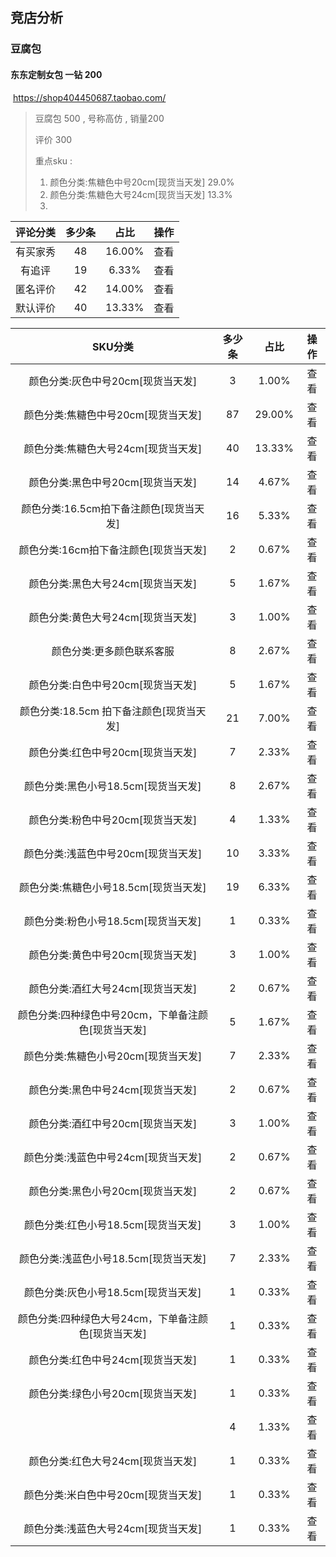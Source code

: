 ## 竞店分析

### 豆腐包 

#### 东东定制女包 一钻  200

​	https://shop404450687.taobao.com/

> 豆腐包 500 , 号称高仿 , 销量200 
>
> 评价 300
>
> 重点sku : 
>
> 1. 颜色分类:焦糖色中号20cm[现货当天发]   29.0%
> 2. 颜色分类:焦糖色大号24cm[现货当天发]   13.3%
> 3. 

| 评论分类 | 多少条 |  占比  | 操作 |
| :------: | :----: | :----: | :--: |
| 有买家秀 |   48   | 16.00% | 查看 |
|  有追评  |   19   | 6.33%  | 查看 |
| 匿名评价 |   42   | 14.00% | 查看 |
| 默认评价 |   40   | 13.33% | 查看 |

|                       SKU分类                       | 多少条 |  占比  | 操作 |
| :-------------------------------------------------: | :----: | :----: | :--: |
|          颜色分类:灰色中号20cm[现货当天发]          |   3    | 1.00%  | 查看 |
|         颜色分类:焦糖色中号20cm[现货当天发]         |   87   | 29.00% | 查看 |
|         颜色分类:焦糖色大号24cm[现货当天发]         |   40   | 13.33% | 查看 |
|          颜色分类:黑色中号20cm[现货当天发]          |   14   | 4.67%  | 查看 |
|       颜色分类:16.5cm拍下备注颜色[现货当天发]       |   16   | 5.33%  | 查看 |
|        颜色分类:16cm拍下备注颜色[现货当天发]        |   2    | 0.67%  | 查看 |
|          颜色分类:黑色大号24cm[现货当天发]          |   5    | 1.67%  | 查看 |
|          颜色分类:黄色大号24cm[现货当天发]          |   3    | 1.00%  | 查看 |
|              颜色分类:更多颜色联系客服              |   8    | 2.67%  | 查看 |
|          颜色分类:白色中号20cm[现货当天发]          |   5    | 1.67%  | 查看 |
|      颜色分类:18.5cm 拍下备注颜色[现货当天发]       |   21   | 7.00%  | 查看 |
|          颜色分类:红色中号20cm[现货当天发]          |   7    | 2.33%  | 查看 |
|         颜色分类:黑色小号18.5cm[现货当天发]         |   8    | 2.67%  | 查看 |
|          颜色分类:粉色中号20cm[现货当天发]          |   4    | 1.33%  | 查看 |
|         颜色分类:浅蓝色中号20cm[现货当天发]         |   10   | 3.33%  | 查看 |
|        颜色分类:焦糖色小号18.5cm[现货当天发]        |   19   | 6.33%  | 查看 |
|         颜色分类:粉色小号18.5cm[现货当天发]         |   1    | 0.33%  | 查看 |
|          颜色分类:黄色中号20cm[现货当天发]          |   3    | 1.00%  | 查看 |
|          颜色分类:酒红大号24cm[现货当天发]          |   2    | 0.67%  | 查看 |
| 颜色分类:四种绿色中号20cm，下单备注颜色[现货当天发] |   5    | 1.67%  | 查看 |
|         颜色分类:焦糖色小号20cm[现货当天发]         |   7    | 2.33%  | 查看 |
|          颜色分类:黑色中号24cm[现货当天发]          |   2    | 0.67%  | 查看 |
|          颜色分类:酒红中号20cm[现货当天发]          |   3    | 1.00%  | 查看 |
|         颜色分类:浅蓝色中号24cm[现货当天发]         |   2    | 0.67%  | 查看 |
|          颜色分类:黑色小号20cm[现货当天发]          |   2    | 0.67%  | 查看 |
|         颜色分类:红色小号18.5cm[现货当天发]         |   3    | 1.00%  | 查看 |
|        颜色分类:浅蓝色小号18.5cm[现货当天发]        |   7    | 2.33%  | 查看 |
|         颜色分类:灰色小号18.5cm[现货当天发]         |   1    | 0.33%  | 查看 |
| 颜色分类:四种绿色大号24cm，下单备注颜色[现货当天发] |   1    | 0.33%  | 查看 |
|          颜色分类:红色中号24cm[现货当天发]          |   1    | 0.33%  | 查看 |
|          颜色分类:绿色小号20cm[现货当天发]          |   1    | 0.33%  | 查看 |
|                                                     |   4    | 1.33%  | 查看 |
|          颜色分类:红色大号24cm[现货当天发]          |   1    | 0.33%  | 查看 |
|         颜色分类:米白色中号20cm[现货当天发]         |   1    | 0.33%  | 查看 |
|         颜色分类:浅蓝色大号24cm[现货当天发]         |   1    | 0.33%  | 查看 |



​	